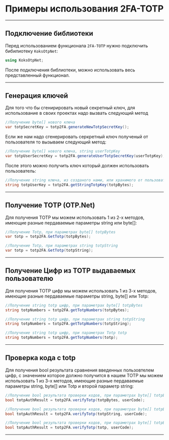 # Примеры использования 2FA-TOTP

***
## Подключение библиотеки
Перед использованием функционала `2FA-TOTP` нужно подключить бибилиотеку `KoksOtpNet`:
```C#
using KoksOtpNet;
```
После подключения библиотеки, можно использовать весь представленный функционал.
***
## Генерация ключей
Для того что бы сгенирировать новый секретный ключ, для использование в своих проектах надо вызвать следующий метод 
```C#
//Получение byte[] нового ключа
var totpSecretKey = totp2FA.generateNewTotpSecretKey();
```
Если же нам надо сгенерировать серкретный ключ полученый от пользователя то вызываем следующий метод:
```C#
//Получение byte[] нового ключа, string userTotpKey
var totpUserSecretKey = totp2FA.generateUserTotpSecretKey(userTotpKey); 
```
После этого можно получить ключ который должен использовать пользователь:
```C#
//Получение string ключа, из созданого нами, или хранимого от пользователя, byte [] totpBytes 
string totpUserKey = totp2FA.getStringTotpKey(totpBytes); 
```
***
## Получение TOTP (OTP.Net)
Для получения TOTP мы можем использовать 1 из 2-х методов, имеющие разные пердаваемые параметры string или byte[]:
```C#
//Получение Totp, при параметрах byte[] totpBytes
var totp = totp2FA.GetTotp(totpBytes);
```

```C#
//Получение Totp, при параметрах string totpString
var totp = totp2FA.GetTotp(totpString);
```
***
## Получение Цифр из TOTP выдаваемых пользователю
Для получения TOTP цифр мы можем использовать 1 из 3-х методов, имеющие разные пердаваемые параметры string, byte[] или Totp:
```C#
//Получение string totp цифр, при параметрах byte[] totpBytes
string totpNumbers = totp2FA.getTotpNumbers(totpBytes);
```

```C#
//Получение string totp цифр, при параметрах string totpString
string totpNumbers = totp2FA.getTotpNumbers(totpString);
```
```C#
//Получение string totp цифр, при параметрах Totp totp
string totpNumbers = totp2FA.getTotpNumbers(totp);
```
***
## Проверка кода с totp
Для получения bool результата сравнения введенных пользовтелем цифр, с значением которое должно получится в нашем TOTP мы можем использовать 1 из 3-х методов, имеющие разные пердаваемые параметры string, byte[] или Totp и второй параметр string:
```C#
//Получение bool результата проверки кодов, при параметрах byte[] totpBytes и string userCode
bool totpAuthResult = totp2FA.verifyTotp(totpBytes, userCode);
```

```C#
//Получение bool результата проверки кодов, при параметрах byte[] totpBytes и string userCode
bool totpAuthResult = totp2FA.verifyTotp(totpString, userCode);
```
```C#
//Получение bool результата проверки кодов, при параметрах byte[] totpBytes и string userCode
bool totpAuthResult = totp2FA.verifyTotp(totp, userCode);
```
***
